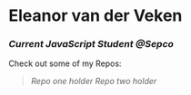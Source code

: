 # **Eleanor van der Veken**

### ***Current JavaScript Student @Sepco***


Check out some of my Repos:
> *Repo one holder*
> *Repo two holder*